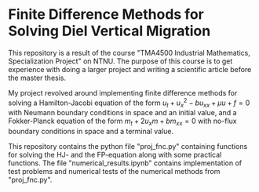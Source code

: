 # Finite Difference Methods for Solving Diel Vertical Migration

This repository is a result of the course "TMA4500 Industrial Mathematics, Specialization Project" on NTNU. The purpose of this course is to get experience with doing a larger project and writing a scientific article before the master thesis.

My project revolved around implementing finite difference methods for solving a Hamilton-Jacobi equation of the form $u_t+u_x^2-bu_{xx} + \mu u +f=0$ with Neumann boundary conditions in space and an initial value, and a Fokker-Planck equation of the form $m_t + 2u_x m + bm_{xx}=0$ with no-flux boundary conditions in space and a terminal value.

This repository contains the python file "proj_fnc.py" containing functions for solving the HJ- and the FP-equation along with some practical functions. The file "numerical_results.ipynb" contains implementation of test problems and numerical tests of the numerical methods from "proj_fnc.py".
